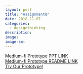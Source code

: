 ```yaml
---
layout: post
title: "Assignment8"
date: 2018-11-07
categories:
  - designthinking
description:
image:
image-sm:
---
```

<a href="/midfi_ppt.pptx">Medium-fi Prototype PPT LINK </a> <br>
<a href="/midfi_readme.pdf">Medium-fi Prototype README LINK </a> <br>
<a href="https://marvelapp.com/a603bfa">Try Our Prototype! </a>
